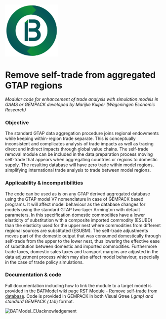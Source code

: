 ![BATModel_logoround](https://github.com/BATModules/BATModules/blob/main/images/BATModel_logo_round.png) 
# Remove self-trade from aggregated GTAP regions
*Modular code for enhancement of trade analysis with simulation models in GAMS or GEMPACK developed by Marijke Kuiper (Wageningen Economic Research)*

### **Objective**
The standard GTAP data aggregation procedure joins regional endowments while keeping within-region trade separate. This is conceptually inconsistent and complicates analysis of trade impacts as well as tracing direct and indirect impacts through global value chains. The self-trade removal module can be included in the data preparation process moving self-trade that appears when aggregating countries or regions to domestic supply. The resulting database will have zero trade within model regions, simplifying international trade analysis to trade between model regions. 

### **Applicability & incompatibilities**
The code can be used as is on any GTAP derived aggregated database using the GTAP model V7 nomenclature in case of GEMPACK based programs. It will affect model behaviour as the database changes for models using the standard GTAP two-layer Armington with default parameters. In this specification domestic commodities have a lower elasticity of substitution with a composite imported commodity (ESUBD) than the elasticity used for the upper nest where commodities from different regional sources are substituted (ESUBM). The self-trade adjustments moves part of the domestic output that was consumed domestically through self-trade from the upper to the lower nest, thus lowering the effective ease of substitution between domestic and imported commodities. Furthermore trade taxes, domestic sales taxes and transport margins are adjusted in the data adjustment process which may also affect model behaviour, especially in the case of trade policy simulations.

### **Documentation & code**
Full documentation including how to link the module to a target model is provided in the BATModel wiki page 
[RST Module - Remove self-trade from database](https://github.com/BATModules/BATModules/wiki/RST-Module-%E2%80%90-Remove-self%E2%80%90trade-from-aggregated-GTAP-regions). Code is provided in GEMPACK in both Visual Gtree (*.gmp) and standard GEMPACK (*.tab) format.

![BATModel_EUacknowledgement](https://user-images.githubusercontent.com/125276497/218486555-c0780914-fe2a-4fcf-9fe3-6da53eb8c6ca.png)
